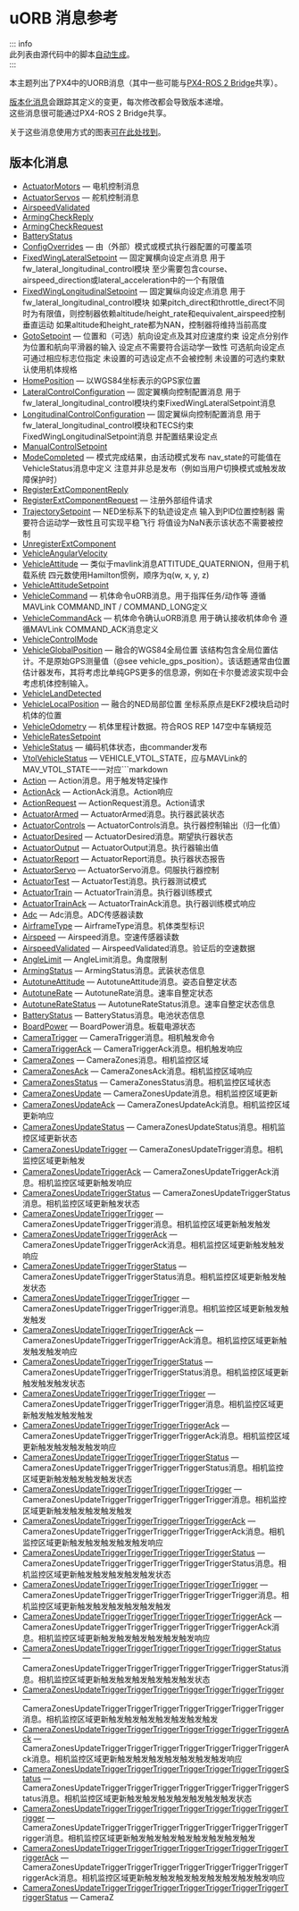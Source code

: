 # uORB 消息参考

::: info  
此列表由源代码中的脚本[自动生成](https://github.com/PX4/PX4-Autopilot/blob/main/Tools/msg/generate_msg_docs.py)。  
:::  

本主题列出了PX4中的UORB消息（其中一些可能与[PX4-ROS 2 Bridge](../ros/ros2_comm.md)共享）。  

[版本化消息](../middleware/uorb.md#message-versioning)会跟踪其定义的变更，每次修改都会导致版本递增。  
这些消息很可能通过PX4-ROS 2 Bridge共享。  

关于这些消息使用方式的图表[可在此处找到](../middleware/uorb_graph.md)。

## 版本化消息

- [ActuatorMotors](ActuatorMotors.md) — 电机控制消息
- [ActuatorServos](ActuatorServos.md) — 舵机控制消息
- [AirspeedValidated](AirspeedValidated.md)
- [ArmingCheckReply](ArmingCheckReply.md)
- [ArmingCheckRequest](ArmingCheckRequest.md)
- [BatteryStatus](BatteryStatus.md)
- [ConfigOverrides](ConfigOverrides.md) — 由（外部）模式或模式执行器配置的可覆盖项
- [FixedWingLateralSetpoint](FixedWingLateralSetpoint.md) — 固定翼横向设定点消息
用于fw_lateral_longitudinal_control模块
至少需要包含course、airspeed_direction或lateral_acceleration中的一个有限值
- [FixedWingLongitudinalSetpoint](FixedWingLongitudinalSetpoint.md) — 固定翼纵向设定点消息
用于fw_lateral_longitudinal_control模块
如果pitch_direct和throttle_direct不同时为有限值，则控制器依赖altitude/height_rate和equivalent_airspeed控制垂直运动
如果altitude和height_rate都为NAN，控制器将维持当前高度
- [GotoSetpoint](GotoSetpoint.md) — 位置和（可选）航向设定点及其对应速度约束
设定点分别作为位置和航向平滑器的输入
设定点不需要符合运动学一致性
可选航向设定点可通过相应标志位指定
未设置的可选设定点不会被控制
未设置的可选约束默认使用机体规格
- [HomePosition](HomePosition.md) — 以WGS84坐标表示的GPS家位置
- [LateralControlConfiguration](LateralControlConfiguration.md) — 固定翼横向控制配置消息
用于fw_lateral_longitudinal_control模块约束FixedWingLateralSetpoint消息
- [LongitudinalControlConfiguration](LongitudinalControlConfiguration.md) — 固定翼纵向控制配置消息
用于fw_lateral_longitudinal_control模块和TECS约束FixedWingLongitudinalSetpoint消息
并配置结果设定点
- [ManualControlSetpoint](ManualControlSetpoint.md)
- [ModeCompleted](ModeCompleted.md) — 模式完成结果，由活动模式发布
nav_state的可能值在VehicleStatus消息中定义
注意并非总是发布（例如当用户切换模式或触发故障保护时）
- [RegisterExtComponentReply](RegisterExtComponentReply.md)
- [RegisterExtComponentRequest](RegisterExtComponentRequest.md) — 注册外部组件请求
- [TrajectorySetpoint](TrajectorySetpoint.md) — NED坐标系下的轨迹设定点
输入到PID位置控制器
需要符合运动学一致性且可实现平稳飞行
将值设为NaN表示该状态不需要被控制
- [UnregisterExtComponent](UnregisterExtComponent.md)
- [VehicleAngularVelocity](VehicleAngularVelocity.md)
- [VehicleAttitude](VehicleAttitude.md) — 类似于mavlink消息ATTITUDE_QUATERNION，但用于机载系统
四元数使用Hamilton惯例，顺序为q(w, x, y, z)
- [VehicleAttitudeSetpoint](VehicleAttitudeSetpoint.md)
- [VehicleCommand](VehicleCommand.md) — 机体命令uORB消息。用于指挥任务/动作等
遵循MAVLink COMMAND_INT / COMMAND_LONG定义
- [VehicleCommandAck](VehicleCommandAck.md) — 机体命令确认uORB消息
用于确认接收机体命令
遵循MAVLink COMMAND_ACK消息定义
- [VehicleControlMode](VehicleControlMode.md)
- [VehicleGlobalPosition](VehicleGlobalPosition.md) — 融合的WGS84全局位置
该结构包含全局位置估计。不是原始GPS测量值（@see vehicle_gps_position）。该话题通常由位置估计器发布，其将考虑比单纯GPS更多的信息源，例如在卡尔曼滤波实现中会考虑机体控制输入。
- [VehicleLandDetected](VehicleLandDetected.md)
- [VehicleLocalPosition](VehicleLocalPosition.md) — 融合的NED局部位置
坐标系原点是EKF2模块启动时机体的位置
- [VehicleOdometry](VehicleOdometry.md) — 机体里程计数据。符合ROS REP 147空中车辆规范
- [VehicleRatesSetpoint](VehicleRatesSetpoint.md)
- [VehicleStatus](VehicleStatus.md) — 编码机体状态，由commander发布
- [VtolVehicleStatus](VtolVehicleStatus.md) — VEHICLE_VTOL_STATE，应与MAVLink的MAV_VTOL_STATE一一对应```markdown
- [Action](Action.md) — Action消息。用于触发特定操作
- [ActionAck](ActionAck.md) — ActionAck消息。Action响应
- [ActionRequest](ActionRequest.md) — ActionRequest消息。Action请求
- [ActuatorArmed](ActuatorArmed.md) — ActuatorArmed消息。执行器武装状态
- [ActuatorControls](ActuatorControls.md) — ActuatorControls消息。执行器控制输出（归一化值）
- [ActuatorDesired](ActuatorDesired.md) — ActuatorDesired消息。期望执行器状态
- [ActuatorOutput](ActuatorOutput.md) — ActuatorOutput消息。执行器输出值
- [ActuatorReport](ActuatorReport.md) — ActuatorReport消息。执行器状态报告
- [ActuatorServo](ActuatorServo.md) — ActuatorServo消息。伺服执行器控制
- [ActuatorTest](ActuatorTest.md) — ActuatorTest消息。执行器测试模式
- [ActuatorTrain](ActuatorTrain.md) — ActuatorTrain消息。执行器训练模式
- [ActuatorTrainAck](ActuatorTrainAck.md) — ActuatorTrainAck消息。执行器训练模式响应
- [Adc](Adc.md) — Adc消息。ADC传感器读数
- [AirframeType](AirframeType.md) — AirframeType消息。机体类型标识
- [Airspeed](Airspeed.md) — Airspeed消息。空速传感器读数
- [AirspeedValidated](AirspeedValidated.md) — AirspeedValidated消息。验证后的空速数据
- [AngleLimit](AngleLimit.md) — AngleLimit消息。角度限制
- [ArmingStatus](ArmingStatus.md) — ArmingStatus消息。武装状态信息
- [AutotuneAttitude](AutotuneAttitude.md) — AutotuneAttitude消息。姿态自整定状态
- [AutotuneRate](AutotuneRate.md) — AutotuneRate消息。速率自整定状态
- [AutotuneRateStatus](AutotuneRateStatus.md) — AutotuneRateStatus消息。速率自整定状态信息
- [BatteryStatus](BatteryStatus.md) — BatteryStatus消息。电池状态信息
- [BoardPower](BoardPower.md) — BoardPower消息。板载电源状态
- [CameraTrigger](CameraTrigger.md) — CameraTrigger消息。相机触发命令
- [CameraTriggerAck](CameraTriggerAck.md) — CameraTriggerAck消息。相机触发响应
- [CameraZones](CameraZones.md) — CameraZones消息。相机监控区域
- [CameraZonesAck](CameraZonesAck.md) — CameraZonesAck消息。相机监控区域响应
- [CameraZonesStatus](CameraZonesStatus.md) — CameraZonesStatus消息。相机监控区域状态
- [CameraZonesUpdate](CameraZonesUpdate.md) — CameraZonesUpdate消息。相机监控区域更新
- [CameraZonesUpdateAck](CameraZonesUpdateAck.md) — CameraZonesUpdateAck消息。相机监控区域更新响应
- [CameraZonesUpdateStatus](CameraZonesUpdateStatus.md) — CameraZonesUpdateStatus消息。相机监控区域更新状态
- [CameraZonesUpdateTrigger](CameraZonesUpdateTrigger.md) — CameraZonesUpdateTrigger消息。相机监控区域更新触发
- [CameraZonesUpdateTriggerAck](CameraZonesUpdateTriggerAck.md) — CameraZonesUpdateTriggerAck消息。相机监控区域更新触发响应
- [CameraZonesUpdateTriggerStatus](CameraZonesUpdateTriggerStatus.md) — CameraZonesUpdateTriggerStatus消息。相机监控区域更新触发状态
- [CameraZonesUpdateTriggerTrigger](CameraZonesUpdateTriggerTrigger.md) — CameraZonesUpdateTriggerTrigger消息。相机监控区域更新触发触发
- [CameraZonesUpdateTriggerTriggerAck](CameraZonesUpdateTriggerTriggerAck.md) — CameraZonesUpdateTriggerTriggerAck消息。相机监控区域更新触发触发响应
- [CameraZonesUpdateTriggerTriggerStatus](CameraZonesUpdateTriggerTriggerStatus.md) — CameraZonesUpdateTriggerTriggerStatus消息。相机监控区域更新触发触发状态
- [CameraZonesUpdateTriggerTriggerTrigger](CameraZonesUpdateTriggerTriggerTrigger.md) — CameraZonesUpdateTriggerTriggerTrigger消息。相机监控区域更新触发触发触发
- [CameraZonesUpdateTriggerTriggerTriggerAck](CameraZonesUpdateTriggerTriggerTriggerAck.md) — CameraZonesUpdateTriggerTriggerTriggerAck消息。相机监控区域更新触发触发触发响应
- [CameraZonesUpdateTriggerTriggerTriggerStatus](CameraZonesUpdateTriggerTriggerTriggerStatus.md) — CameraZonesUpdateTriggerTriggerTriggerStatus消息。相机监控区域更新触发触发触发状态
- [CameraZonesUpdateTriggerTriggerTriggerTrigger](CameraZonesUpdateTriggerTriggerTriggerTrigger.md) — CameraZonesUpdateTriggerTriggerTriggerTrigger消息。相机监控区域更新触发触发触发触发
- [CameraZonesUpdateTriggerTriggerTriggerTriggerAck](CameraZonesUpdateTriggerTriggerTriggerTriggerAck.md) — CameraZonesUpdateTriggerTriggerTriggerTriggerAck消息。相机监控区域更新触发触发触发触发响应
- [CameraZonesUpdateTriggerTriggerTriggerTriggerStatus](CameraZonesUpdateTriggerTriggerTriggerTriggerStatus.md) — CameraZonesUpdateTriggerTriggerTriggerTriggerStatus消息。相机监控区域更新触发触发触发触发状态
- [CameraZonesUpdateTriggerTriggerTriggerTriggerTrigger](CameraZonesUpdateTriggerTriggerTriggerTriggerTrigger.md) — CameraZonesUpdateTriggerTriggerTriggerTriggerTrigger消息。相机监控区域更新触发触发触发触发触发
- [CameraZonesUpdateTriggerTriggerTriggerTriggerTriggerAck](CameraZonesUpdateTriggerTriggerTriggerTriggerTriggerAck.md) — CameraZonesUpdateTriggerTriggerTriggerTriggerTriggerAck消息。相机监控区域更新触发触发触发触发触发响应
- [CameraZonesUpdateTriggerTriggerTriggerTriggerTriggerStatus](CameraZonesUpdateTriggerTriggerTriggerTriggerTriggerStatus.md) — CameraZonesUpdateTriggerTriggerTriggerTriggerTriggerStatus消息。相机监控区域更新触发触发触发触发触发状态
- [CameraZonesUpdateTriggerTriggerTriggerTriggerTriggerTrigger](CameraZonesUpdateTriggerTriggerTriggerTriggerTriggerTrigger.md) — CameraZonesUpdateTriggerTriggerTriggerTriggerTriggerTrigger消息。相机监控区域更新触发触发触发触发触发触发
- [CameraZonesUpdateTriggerTriggerTriggerTriggerTriggerTriggerAck](CameraZonesUpdateTriggerTriggerTriggerTriggerTriggerTriggerAck.md) — CameraZonesUpdateTriggerTriggerTriggerTriggerTriggerTriggerAck消息。相机监控区域更新触发触发触发触发触发触发响应
- [CameraZonesUpdateTriggerTriggerTriggerTriggerTriggerTriggerStatus](CameraZonesUpdateTriggerTriggerTriggerTriggerTriggerTriggerStatus.md) — CameraZonesUpdateTriggerTriggerTriggerTriggerTriggerTriggerStatus消息。相机监控区域更新触发触发触发触发触发触发状态
- [CameraZonesUpdateTriggerTriggerTriggerTriggerTriggerTriggerTrigger](CameraZonesUpdateTriggerTriggerTriggerTriggerTriggerTriggerTrigger.md) — CameraZonesUpdateTriggerTriggerTriggerTriggerTriggerTriggerTrigger消息。相机监控区域更新触发触发触发触发触发触发触发
- [CameraZonesUpdateTriggerTriggerTriggerTriggerTriggerTriggerTriggerAck](CameraZonesUpdateTriggerTriggerTriggerTriggerTriggerTriggerTriggerAck.md) — CameraZonesUpdateTriggerTriggerTriggerTriggerTriggerTriggerTriggerAck消息。相机监控区域更新触发触发触发触发触发触发触发响应
- [CameraZonesUpdateTriggerTriggerTriggerTriggerTriggerTriggerTriggerStatus](CameraZonesUpdateTriggerTriggerTriggerTriggerTriggerTriggerTriggerStatus.md) — CameraZonesUpdateTriggerTriggerTriggerTriggerTriggerTriggerTriggerStatus消息。相机监控区域更新触发触发触发触发触发触发触发状态
- [CameraZonesUpdateTriggerTriggerTriggerTriggerTriggerTriggerTriggerTrigger](CameraZonesUpdateTriggerTriggerTriggerTriggerTriggerTriggerTriggerTrigger.md) — CameraZonesUpdateTriggerTriggerTriggerTriggerTriggerTriggerTriggerTrigger消息。相机监控区域更新触发触发触发触发触发触发触发触发
- [CameraZonesUpdateTriggerTriggerTriggerTriggerTriggerTriggerTriggerTriggerAck](CameraZonesUpdateTriggerTriggerTriggerTriggerTriggerTriggerTriggerTriggerAck.md) — CameraZonesUpdateTriggerTriggerTriggerTriggerTriggerTriggerTriggerTriggerAck消息。相机监控区域更新触发触发触发触发触发触发触发触发响应
- [CameraZonesUpdateTriggerTriggerTriggerTriggerTriggerTriggerTriggerTriggerStatus](CameraZonesUpdateTriggerTriggerTriggerTriggerTriggerTriggerTriggerTriggerStatus.md) — CameraZ
```